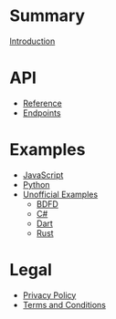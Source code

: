 <!-- markdownlint-disable MD022 MD032 -->

# Summary
[Introduction](README.md)

# API
- [Reference](api/reference.md)
- [Endpoints](api/endpoints.md)

# Examples
- [JavaScript](examples/javascript.md)
- [Python](examples/python.md)
- [Unofficial Examples](examples/unofficial/README.md)
  <!--          ADD YOUR EXAMPLE UNDER HERE          -->
  - [BDFD](examples/unofficial/bdfd.md)
  - [C#](examples/unofficial/csharp.md)
  - [Dart](examples/unofficial/dart.md)
  - [Rust](examples/unofficial/rust.md)
  <!--             PLEASE ALPHABETICALLY              -->

# Legal
- [Privacy Policy](legal/privacy.md)
- [Terms and Conditions](legal/terms.md)
